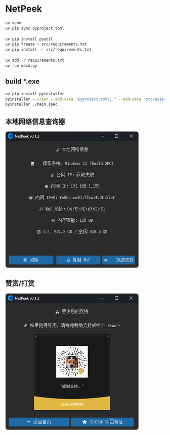 # NetPeek

```bash
uv venv
uv pip sync pyproject.toml

uv pip install psutil
uv pip freeze > src/requirements.txt
uv pip install -r src/requirements.txt

uv add -r requirements.txt
uv run main.py
```

## build \*.exe

```bash
uv pip install pyinstaller
pyinstaller --clean --add-data "pyproject.toml;." --add-data "src/assets;assets" --noconsole --onefile ./src/main.py
pyinstaller ./main.spec
```

## 本地网络信息查询器

![Logo](images/preview.jpg)

## 赞赏/打赏

![Logo](images/donation.jpg)
